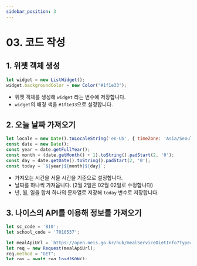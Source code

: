 ```yaml
---
sidebar_position: 3
---
```

# 03. 코드 작성

## 1. 위젯 객체 생성
```jsx
let widget = new ListWidget();
widget.backgroundColor = new Color("#1f1e33");
```

- 위젯 객체를 생성해 `widget` 라는 변수에 저장합니다.
- `widget`의 배경 색을 `#1f1e33`으로 설정합니다.

## 2. 오늘 날짜 가져오기

```jsx
let locale = new Date().toLocaleString('en-US', { timeZone: 'Asia/Seoul' });
const date = new Date(); 
const year = date.getFullYear(); 
const month = (date.getMonth() + 1).toString().padStart(2, '0'); 
const day = date.getDate().toString().padStart(2, '0');
const today = `${year}${month}${day}`;
```

- 가져오는 시간을 서울 시간을 기준으로 설정합니다.
- 날짜를 하나씩 가져옵니다. (2월 2일은 02월 02일로 수정합니다)
- 년, 월, 일을 합쳐 하나의 문자열로 저장해 `today` 변수로 저장합니다.

## 3. 나이스의 API를 이용해 정보를 가져오기

```jsx
let sc_code = 'B10';
let school_code = '7010537';

let mealApiUrl = `https://open.neis.go.kr/hub/mealServiceDietInfo?Type=json&ATPT_OFCDC_SC_CODE=${sc_code}&SD_SCHUL_CODE=${school_code}&MLSV_FROM_YMD=${today}&MLSV_TO_YMD=${today}`;
let req = new Request(mealApiUrl);
req.method = "GET";
let res = await req.loadJSON();
```

- `sc_code`는 시도교육청코드를 담은 변수입니다. `B10`은 서울특별시교육청입니다.
- `school_code`는 행정표준코드를 담은 변수입니다. `7010537`는 세명컴퓨터고등학교의 행정표준코드입니다.
- `mealApiUrl`은 요청을 보낼 API의 엔드포인트입니다.
- `mealApiUrl`을 이용해 `GET` 요청을 보내고 그에 대한 답(Response)를 `res` 변수에 담습니다.

## 4. 가져온 정보를 파싱(Parsing)하기

```jsx
try {
    resStr = res.mealServiceDietInfo[1].row[0].DDISH_NM.replaceAll("<br/>","\n").replaceAll(/(\(([0-9]*\.*?)*\))/gi,'');
} catch {
    resStr = "-";
}
```

- 요청에 대한 답 `res`변수에서 급식 정보가 있는 부분을 가져와
    1. 줄내림(`\n`, `<br />`)을 제거합니다.
    2. 알레르기 정보가 담긴 부분(`5. 4. 12.`)을 제거합니다.

`resStr`에 저장을 시도합니다.

- 이를 실패할 경우, 급식이 없다고 판단하여 `resStr`에 `'-'`을 저장합니다.

## 5. 위젯 릴리즈

```jsx
let titleText = widget.addText(`[${month}/${day}] 급식🍔`);
titleText.centerAlignText();
titleText.font = Font.blackRoundedSystemFont(13);
titleText.textColor = new Color("#ffd700");

let widgetText = widget.addText(resStr);
widgetText.centerAlignText();
widgetText.font = Font.blackRoundedSystemFont(12);
widgetText.textColor = new Color("#ffffff");

if(!config.runsInWidget) {
    widget.presentSmall();
}

Script.setWidget(widget);
Script.complete();
```

- `titleText`는 위젯의 제목을 정해주는 변수입니다. 오늘의 날짜가 적혀있습니다.
- `widgetText`는 위젯의 내용을 정해주는 변수입니다. 오늘의 급식 정보가 적혀있습니다.
- 이들을 가운데 정렬(`centerAlignText();`)하고, 폰트를 설정합니다.
- `Script.setWidget(widget);` Scriptable 내장 함수를 이용해 위젯을 설정합니다.
- `Script.complete();` Scriptable 내장 함수를 이용해 완료함을 알린다.